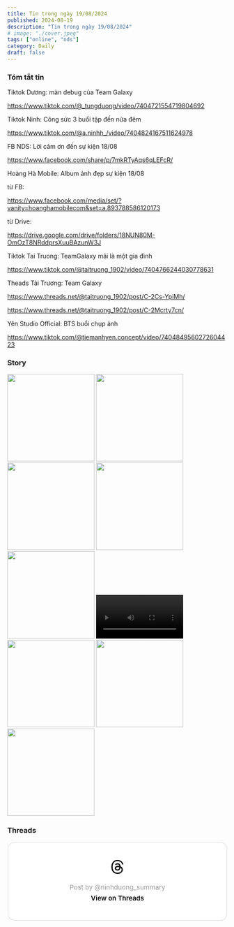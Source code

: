 ```yaml
---
title: Tin trong ngày 19/08/2024
published: 2024-08-19
description: "Tin trong ngày 19/08/2024"
# image: "./cover.jpeg"
tags: ["online", "nds"]
category: Daily
draft: false
---
```


### Tóm tắt tin 

Tiktok Dương: màn debug của Team Galaxy

https://www.tiktok.com/@_tungduong/video/7404721554719804692

Tiktok Ninh: Công sức 3 buổi tập đến nửa đêm

https://www.tiktok.com/@a.ninhh_/video/7404824167511624978

FB NDS: Lời cảm ơn đến sự kiện 18/08 

https://www.facebook.com/share/p/7mkRTyAqs6qLEFcR/

Hoàng Hà Mobile: Album ảnh đẹp sự kiện 18/08

từ FB: 

https://www.facebook.com/media/set/?vanity=hoanghamobilecom&set=a.893788586120173

từ Drive: 

https://drive.google.com/drive/folders/18NUN80M-OmOzT8NRddprsXuuBAzunW3J

Tiktok Tai Truong: TeamGalaxy mãi là một gia đình

https://www.tiktok.com/@taitruong_1902/video/7404766244030778631

Theads Tài Trương: Team Galaxy

https://www.threads.net/@taitruong_1902/post/C-2Cs-YpiMh/

https://www.threads.net/@taitruong_1902/post/C-2Mcrty7cn/


Yên Studio Official: BTS buổi chụp ảnh 

https://www.tiktok.com/@tiemanhyen.concept/video/7404849560272604423



### Story 

<img width="200" src="https://github.com/user-attachments/assets/714809d6-943d-4bc8-8fe8-baafdd78680f" />

<img width="200" src="https://github.com/user-attachments/assets/469bbb0e-01f1-4686-b881-0f47dba46ca6" />

<img width="200" src="https://github.com/user-attachments/assets/90e89fef-b6d3-4a3c-a9fd-89fc834e8cb7" />

<img width="200" src="https://github.com/user-attachments/assets/0361fe7b-29a1-4183-9d98-728a4f7ca8e4" />

<img width="200" src="https://github.com/user-attachments/assets/56909431-758d-4bd7-b5bc-e04c3c9dc743" />

<video width="200" controls>
  <source type="video/mp4" src="https://github.com/user-attachments/assets/a8246793-adc8-4ae3-b657-90bc17b37471" >
</video>


<img width="200" src="https://github.com/user-attachments/assets/8b29ffae-8f6d-49c2-aea2-fbfb6c92d4ab" />


<img width="200" src="https://github.com/user-attachments/assets/a7c22559-ffa4-4827-bbd9-c8d1ecfcaee1" />


<img width="200" src="https://github.com/user-attachments/assets/620b4094-a2df-48f4-8454-2c3ef3141de9" />



### Threads 

<blockquote class="text-post-media" data-text-post-permalink="https://www.threads.net/@ninhduong_summary/post/C-26teIyfr9" data-text-post-version="0" id="ig-tp-C-26teIyfr9" style=" background:#FFF; border-width: 1px; border-style: solid; border-color: #00000026; border-radius: 16px; max-width:540px; margin: 1px; min-width:270px; padding:0; width:99.375%; width:-webkit-calc(100% - 2px); width:calc(100% - 2px);"> <a href="https://www.threads.net/@ninhduong_summary/post/C-26teIyfr9" style=" background:#FFFFFF; line-height:0; padding:0 0; text-align:center; text-decoration:none; width:100%; font-family: -apple-system, BlinkMacSystemFont, sans-serif;" target="_blank"> <div style=" padding: 40px; display: flex; flex-direction: column; align-items: center;"><div style=" display:block; height:32px; width:32px; padding-bottom:20px;"> <svg aria-label="Threads" height="32px" role="img" viewBox="0 0 192 192" width="32px" xmlns="http://www.w3.org/2000/svg"> <path d="M141.537 88.9883C140.71 88.5919 139.87 88.2104 139.019 87.8451C137.537 60.5382 122.616 44.905 97.5619 44.745C97.4484 44.7443 97.3355 44.7443 97.222 44.7443C82.2364 44.7443 69.7731 51.1409 62.102 62.7807L75.881 72.2328C81.6116 63.5383 90.6052 61.6848 97.2286 61.6848C97.3051 61.6848 97.3819 61.6848 97.4576 61.6855C105.707 61.7381 111.932 64.1366 115.961 68.814C118.893 72.2193 120.854 76.925 121.825 82.8638C114.511 81.6207 106.601 81.2385 98.145 81.7233C74.3247 83.0954 59.0111 96.9879 60.0396 116.292C60.5615 126.084 65.4397 134.508 73.775 140.011C80.8224 144.663 89.899 146.938 99.3323 146.423C111.79 145.74 121.563 140.987 128.381 132.296C133.559 125.696 136.834 117.143 138.28 106.366C144.217 109.949 148.617 114.664 151.047 120.332C155.179 129.967 155.42 145.8 142.501 158.708C131.182 170.016 117.576 174.908 97.0135 175.059C74.2042 174.89 56.9538 167.575 45.7381 153.317C35.2355 139.966 29.8077 120.682 29.6052 96C29.8077 71.3178 35.2355 52.0336 45.7381 38.6827C56.9538 24.4249 74.2039 17.11 97.0132 16.9405C119.988 17.1113 137.539 24.4614 149.184 38.788C154.894 45.8136 159.199 54.6488 162.037 64.9503L178.184 60.6422C174.744 47.9622 169.331 37.0357 161.965 27.974C147.036 9.60668 125.202 0.195148 97.0695 0H96.9569C68.8816 0.19447 47.2921 9.6418 32.7883 28.0793C19.8819 44.4864 13.2244 67.3157 13.0007 95.9325L13 96L13.0007 96.0675C13.2244 124.684 19.8819 147.514 32.7883 163.921C47.2921 182.358 68.8816 191.806 96.9569 192H97.0695C122.03 191.827 139.624 185.292 154.118 170.811C173.081 151.866 172.51 128.119 166.26 113.541C161.776 103.087 153.227 94.5962 141.537 88.9883ZM98.4405 129.507C88.0005 130.095 77.1544 125.409 76.6196 115.372C76.2232 107.93 81.9158 99.626 99.0812 98.6368C101.047 98.5234 102.976 98.468 104.871 98.468C111.106 98.468 116.939 99.0737 122.242 100.233C120.264 124.935 108.662 128.946 98.4405 129.507Z" /></svg></div> <div style=" font-size: 15px; line-height: 21px; color: #999999; font-weight: 400; padding-bottom: 4px; "> Post by @ninhduong_summary</div> <div style=" font-size: 15px; line-height: 21px; color: #000000; font-weight: 600; "> View on Threads</div></div></a></blockquote>
<script async src="https://www.threads.net/embed.js"></script>